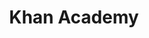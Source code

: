 ---
blog: https://www.khanacademy.org/about/blog
facebook: http://www.facebook.com/khanacademy
github: khan
guide: https://khanacademy.zendesk.com/hc/en-us/articles/202263034-What-is-Khan-Academy-s-Trademark-and-Brand-Usage-Policy-
images:
- khanacademy-official.svg
instagram: https://www.instagram.com/khanacademy/
linkedin: https://www.linkedin.com/school/khan-academy/
logohandle: khanacademy
pinterest: https://www.pinterest.com/KhanAcademy/
sort: khanacademy
title: Khan Academy
tumblr: http://life.khanacademy.org/
twitter: khanacademy
website: https://www.khanacademy.org/
wikipedia: https://en.wikipedia.org/wiki/Khan_Academy
youtube: https://www.youtube.com/khanacademy
---
